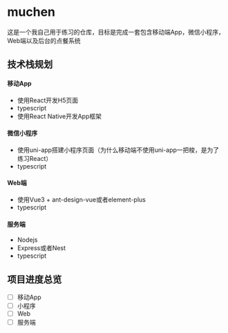 # muchen

这是一个我自己用于练习的仓库，目标是完成一套包含移动端App，微信小程序，Web端以及后台的点餐系统

## 技术栈规划

#### 移动App
- 使用React开发H5页面
- typescript
- 使用React Native开发App框架

#### 微信小程序
- 使用uni-app搭建小程序页面（为什么移动端不使用uni-app一把梭，是为了练习React）
- typescript

#### Web端
- 使用Vue3 + ant-design-vue或者element-plus
- typescript

#### 服务端
- Nodejs
- Express或者Nest
- typescript

## 项目进度总览

- [ ] 移动App
- [ ] 小程序
- [ ] Web
- [ ] 服务端